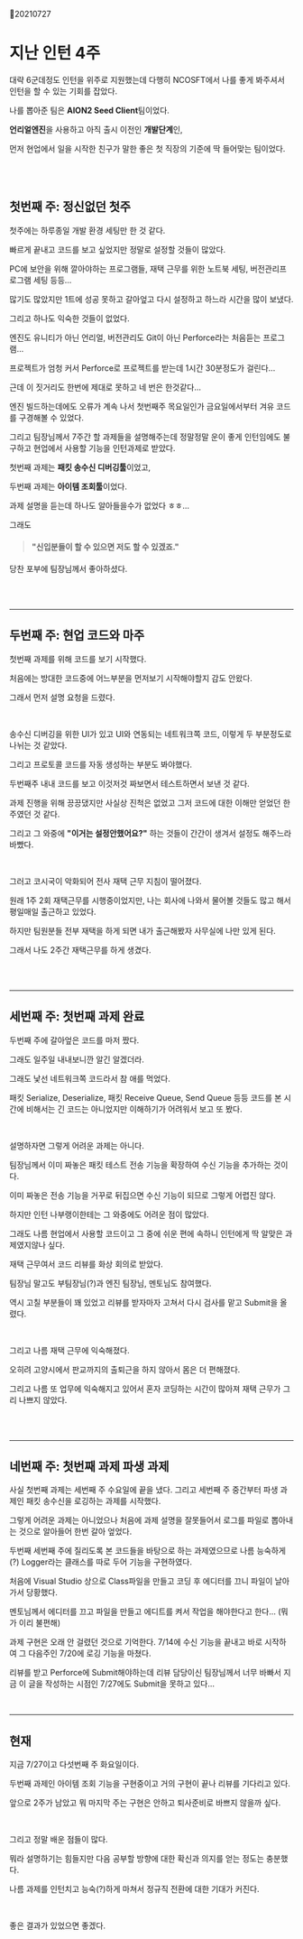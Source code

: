 :calendar:20210727

# 지난 인턴 4주

대략 6군데정도 인턴을 위주로 지원했는데 다행히 NCOSFT에서 나를 좋게 봐주셔서 인턴을 할 수 있는 기회를 잡았다.

나를 뽑아준 팀은 **AION2 Seed Client**팀이었다. 

**언리얼엔진**을 사용하고 아직 출시 이전인 **개발단계**인,

먼저 현업에서 일을 시작한 친구가 말한 좋은 첫 직장의 기준에 딱 들어맞는 팀이었다.

<br>
<br>

## 첫번째 주: 정신없던 첫주

첫주에는 하루종일 개발 환경 세팅만 한 것 같다.

빠르게 끝내고 코드를 보고 싶었지만 정말로 설정할 것들이 많았다.

PC에 보안을 위해 깔아야하는 프로그램들, 재택 근무를 위한 노트북 세팅, 버전관리프로그램 세팅 등등... 

많기도 많았지만 1트에 성공 못하고 갈아엎고 다시 설정하고 하느라 시간을 많이 보냈다.

그리고 하나도 익숙한 것들이 없었다.

엔진도 유니티가 아닌 언리얼, 버전관리도 Git이 아닌 Perforce라는 처음듣는 프로그램...

프로젝트가 엄청 커서 Perforce로 프로젝트를 받는데 1시간 30분정도가 걸린다...

근데 이 짓거리도 한번에 제대로 못하고 네 번은 한것같다...

엔진 빌드하는데에도 오류가 계속 나서 첫번째주 목요일인가 금요일에서부터 겨유 코드를 구경해볼 수 있었다.

그리고 팀장님께서 7주간 할 과제들을 설명해주는데 정말정말 운이 좋게 인턴임에도 불구하고 현업에서 사용할 기능을 인턴과제로 받았다.

첫번째 과제는 **패킷 송수신 디버깅툴**이었고,

두번째 과제는 **아이템 조회툴**이었다.

과제 설명을 듣는데 하나도 알아들을수가 없었다 ㅎㅎ...

그래도

> #### "신입분들이 할 수 있으면 저도 할 수 있겠죠."

당찬 포부에 팀장님께서 좋아하셨다.

<br>
<br>

<hr>

## 두번째 주: 현업 코드와 마주

첫번째 과제를 위해 코드를 보기 시작했다.

처음에는 방대한 코드중에 어느부분을 먼저보기 시작해야할지 감도 안왔다.

그래서 먼저 설명 요청을 드렸다.

<br>

송수신 디버깅을 위한 UI가 있고 UI와 연동되는 네트워크쪽 코드, 이렇게 두 부분정도로 나뉘는 것 같았다.

그리고 프로토콜 코드를 자동 생성하는 부분도 봐야했다.

두번째주 내내 코드를 보고 이것저것 짜보면서 테스트하면서 보낸 것 같다.

과제 진행을 위해 끙끙댔지만 사실상 진척은 없었고 그저 코드에 대한 이해만 얻었던 한주였던 것 같다.

그리고 그 와중에 **"이거는 설정안했어요?"** 하는 것들이 간간이 생겨서 설정도 해주느라 바빴다.

<br>

그러고 코시국이 악화되어 전사 재택 근무 지침이 떨어졌다.

원래 1주 2회 재택근무를 시행중이었지만, 나는 회사에 나와서 물어볼 것들도 많고 해서 평일매일 출근하고 있었다.

하지만 팀원분들 전부 재택을 하게 되면 내가 출근해봤자 사무실에 나만 있게 된다.

그래서 나도 2주간 재택근무를 하게 생겼다.

<br>
<br>

<hr>

## 세번째 주: 첫번째 과제 완료

두번째 주에 갈아엎은 코드를 마저 짰다.

그래도 일주일 내내보니깐 알긴 알겠더라.

그래도 낯선 네트워크쪽 코드라서 참 애를 먹었다.

패킷 Serialize, Deserialize, 패킷 Receive Queue, Send Queue 등등 코드를 본 시간에 비해서는 긴 코드는 아니었지만 이해하기가 어려워서 보고 또 봤다.

<br>

설명하자면 그렇게 어려운 과제는 아니다.

팀장님께서 이미 짜놓은 패킷 테스트 전송 기능을 확장하여 수신 기능을 추가하는 것이다.

이미 짜놓은 전송 기능을 거꾸로 뒤집으면 수신 기능이 되므로 그렇게 어렵진 않다.

하지만 인턴 나부랭이한테는 그 와중에도 어려운 점이 많았다.

그래도 나름 현업에서 사용할 코드이고 그 중에 쉬운 편에 속하니 인턴에게 딱 알맞은 과제였지않나 싶다.

재택 근무여서 코드 리뷰를 화상 회의로 받았다.

팀장님 말고도 부팀장님(?)과 엔진 팀장님, 멘토님도 참여했다.

역시 고칠 부분들이 꽤 있었고 리뷰를 받자마자 고쳐서 다시 검사를 맡고 Submit을 올렸다.

<br>

그리고 나름 재택 근무에 익숙해졌다.

오히려 고양시에서 판교까지의 출퇴근을 하지 않아서 몸은 더 편해졌다.

그리고 나름 또 업무에 익숙해지고 있어서 혼자 코딩하는 시간이 많아져 재택 근무가 그리 나쁘지 않았다.


<br>
<br>

<hr>

## 네번째 주: 첫번째 과제 파생 과제

사실 첫번째 과제는 세번째 주 수요일에 끝을 냈다. 그리고 세번째 주 중간부터 파생 과제인 패킷 송수신을 로깅하는 과제를 시작했다.

그렇게 어려운 과제는 아니었으나 처음에 과제 설명을 잘못들어서 로그를 파일로 뽑아내는 것으로 알아들어 한번 갈아 엎었다.

두번째 세번째 주에 질리도록 본 코드들을 바탕으로 하는 과제였으므로 나름 능숙하게(?) Logger라는 클래스를 따로 두어 기능을 구현하였다.

처음에 Visual Studio 상으로 Class파일을 만들고 코딩 후 에디터를 끄니 파일이 날아가서 당황했다.

멘토님께서 에디터를 끄고 파일을 만들고 에디트를 켜서 작업을 해야한다고 한다... (뭐가 이리 불편해)

과제 구현은 오래 안 걸렸던 것으로 기억한다. 7/14에 수신 기능을 끝내고 바로 시작하여 그 다음주인 7/20에 로깅 기능을 마쳤다.

리뷰를 받고 Perforce에 Submit해야하는데 리뷰 담당이신 팀장님께서 너무 바빠서 지금 이 글을 작성하는 시점인 7/27에도 Submit을 못하고 있다...


<br>

<hr>

## 현재

지금 7/27이고 다섯번째 주 화요일이다.

두번째 과제인 아이템 조회 기능을 구현중이고 거의 구현이 끝나 리뷰를 기다리고 있다.

앞으로 2주가 남았고 뭐 마지막 주는 구현은 안하고 퇴사준비로 바쁘지 않을까 싶다.

<br>

그리고 정말 배운 점들이 많다.

뭐라 설명하기는 힘들지만 다음 공부할 방향에 대한 확신과 의지를 얻는 정도는 충분했다.

나름 과제를 인턴치고 능숙(?)하게 마쳐서 정규직 전환에 대한 기대가 커진다.

<br>

좋은 결과가 있었으면 좋겠다.
